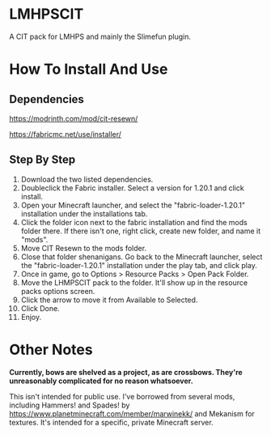 # LMHPSCIT
A CIT pack for LMHPS and mainly the Slimefun plugin.

# How To Install And Use

## Dependencies 
https://modrinth.com/mod/cit-resewn/

https://fabricmc.net/use/installer/ 

## Step By Step
1) Download the two listed dependencies.
2) Doubleclick the Fabric installer. Select a version for 1.20.1 and click install.
3) Open your Minecraft launcher, and select the "fabric-loader-1.20.1" installation under the installations tab.
4) Click the folder icon next to the fabric installation and find the mods folder there. If there isn't one, right click, create new folder, and name it "mods".
5) Move CIT Resewn to the mods folder.
6) Close that folder shenanigans. Go back to the Minecraft launcher, select the "fabric-loader-1.20.1" installation under the play tab, and click play.
7) Once in game, go to Options > Resource Packs > Open Pack Folder.
8) Move the LHMPSCIT pack to the folder. It'll show up in the resource packs options screen.
9) Click the arrow to move it from Available to Selected.
10) Click Done.
11) Enjoy.

# Other Notes

**Currently, bows are shelved as a project, as are crossbows. They're unreasonably complicated for no reason whatsoever.**

This isn't intended for public use. I've borrowed from several mods, including Hammers! and Spades! by https://www.planetminecraft.com/member/marwinekk/ and Mekanism for textures. It's intended for a specific, private Minecraft server.
